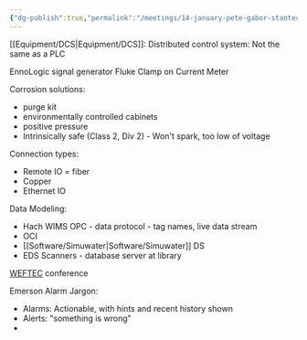 ```yaml
---
{"dg-publish":true,"permalink":"/meetings/14-january-pete-gabor-stantec-emerson/","noteIcon":"","created":"2025-05-20T09:18:16.501-05:00"}
---
```


[[Equipment/DCS\|Equipment/DCS]]: Distributed control system: Not the same as a PLC

EnnoLogic signal generator
Fluke Clamp on Current Meter

Corrosion solutions:
- purge kit
- environmentally controlled cabinets
- positive pressure
- Intrinsically safe (Class 2, Div 2) - Won't spark, too low of voltage

Connection types:
- Remote IO = fiber
- Copper
- Ethernet IO

Data Modeling:
- Hach WIMS OPC - data protocol - tag names, live data stream
- OCI
- [[Software/Simuwater\|Software/Simuwater]] DS
- EDS Scanners - database server at library

[WEFTEC](https://www.weftec.org/) conference


Emerson Alarm Jargon:
- Alarms: Actionable, with hints and recent history shown
- Alerts: "something is wrong"
-